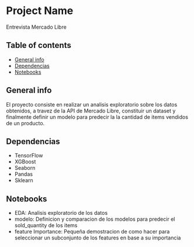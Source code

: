 # Project Name
Entrevista Mercado Libre

## Table of contents
* [General info](#general-info)
* [Dependencias](#dependencias)
* [Notebooks](#notebooks)


## General info
El proyecto consiste en realizar un analisis exploratorio sobre los datos obtenidos, a travez de la API de Mercado Libre, constituir un dataset y finalmente definir un modelo para predecir la la cantidad de items vendidos de un producto.

## Dependencias
* TensorFlow
* XGBoost
* Seaborn
* Pandas
* Sklearn

## Notebooks
* EDA: Analisis exploratorio de los datos
* modelo: Definicion y comparacion de los modelos para predecir el sold_quantity de los items
* feature Importance: Pequeña demostracion de como hacer para seleccionar un subconjunto de los features en base a su importancia

